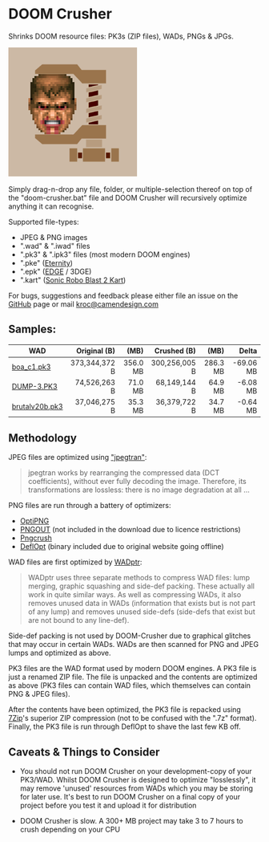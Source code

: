 # DOOM Crusher #

Shrinks DOOM resource files: PK3s (ZIP files), WADs, PNGs & JPGs.

![DOOM Crusher Icon](icon.png)

Simply drag-n-drop any file, folder, or multiple-selection thereof on top of the "doom-crusher.bat" file and DOOM Crusher will recursively optimize anything it can recognise.

Supported file-types:

* JPEG & PNG images
* ".wad" & ".iwad" files
* ".pk3" & ".ipk3" files (most modern DOOM engines)
* ".pke" ([Eternity])
* ".epk" ([EDGE] / 3DGE)
* ".kart" ([Sonic Robo Blast 2 Kart][SRB2Kart])

For bugs, suggestions and feedback please either file an issue on the [GitHub](https://github.com/Kroc/DOOM-Crusher/issues) page or mail kroc@camendesign.com

## Samples: ##

| WAD                 |   Original (B) | (MB)     |   Crushed (B) | (MB)     |    Delta
|---------------------|---------------:|---------:|--------------:|---------:|----------:
| [boa_c1.pk3][A]     |  373,344,372 B | 356.0 MB | 300,256,005 B | 286.3 MB | -69.06 MB
| [DUMP-3.PK3][B]     |   74,526,263 B |  71.0 MB |  68,149,144 B |  64.9 MB |  -6.08 MB
| [brutalv20b.pk3][C] |   37,046,275 B |  35.3 MB |  36,379,722 B |  34.7 MB |  -0.64 MB

## Methodology ##

JPEG files are optimized using ["jpegtran"][1]:

> jpegtran works by rearranging the compressed data (DCT coefficients), without ever fully decoding the image. Therefore, its transformations are lossless: there is no image degradation at all ...

PNG files are run through a battery of optimizers:

* [OptiPNG][2]
* [PNGOUT][3] (not included in the download due to licence restrictions)
* [Pngcrush][4]
* [DeflOpt][5] (binary included due to original website going offline)

WAD files are first optimized by [WADptr][6]:

> WADptr uses three separate methods to compress WAD files: lump merging, graphic squashing and side-def packing. These actually all work in quite similar ways. As well as compressing WADs, it also removes unused data in WADs (information that exists but is not part of any lump) and removes unused side-defs (side-defs that exist but are not bound to any line-def).

Side-def packing is not used by DOOM-Crusher due to graphical glitches that may occur in certain WADs.
WADs are then scanned for PNG and JPEG lumps and optimized as above.

PK3 files are the WAD format used by modern DOOM engines. A PK3 file is just a renamed ZIP file. The file is unpacked and the contents are optimized as above (PK3 files can contain WAD files, which themselves can contain PNG & JPEG files).

After the contents have been optimized, the PK3 file is repacked using [7Zip][7]'s superior ZIP compression (not to be confused with the ".7z" format). Finally, the PK3 file is run through DeflOpt to shave the last few KB off.

## Caveats & Things to Consider ##

* You should not run DOOM Crusher on your development-copy of your PK3/WAD. Whilst DOOM Crusher is designed to optimize "losslessly", it may remove 'unused' resources from WADs which you may be storing for later use. It's best to run DOOM Crusher on a final copy of your project before you test it and upload it for distribution

* DOOM Crusher is slow. A 300+ MB project may take 3 to 7 hours to crush depending on your CPU


[1]: http://jpegclub.org/jpegtran/
[2]: http://optipng.sourceforge.net/
[3]: http://advsys.net/ken/utils.htm
[4]: http://pmt.sourceforge.net/pngcrush/
[5]: https://web.archive.org/web/20140209022101/http://www.walbeehm.com/download/
[6]: https://soulsphere.org/projects/wadptr/
[7]: http://www.7-zip.org/

[A]: http://boa.realm667.com/
[B]: http://forum.zdoom.org/viewtopic.php?f=19&t=52276&sid=1cdc5a0e07f76597c907dc82b9679339&start=1335
[C]: http://www.moddb.com/mods/brutal-doom

[Eternity]: https://github.com/team-eternity/eternity
[EDGE]: https://doomwiki.org/wiki/EDGE
[SRB2Kart]: https://mb.srb2.org/showthread.php?p=802727